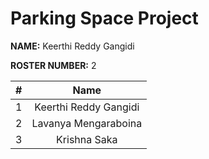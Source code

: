 # Parking Space Project
**NAME:** Keerthi Reddy Gangidi

**ROSTER NUMBER:** 2

| #        | Name                 |
|:--------:|:--------------------:|
|   1      |    Keerthi Reddy Gangidi         |
|   2      |    Lavanya Mengaraboina        |
|   3      |    Krishna Saka      |
